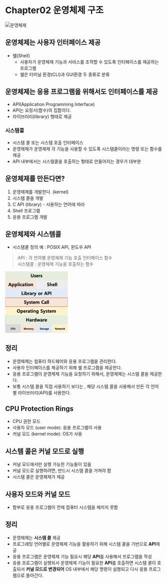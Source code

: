 # Chapter02 운영체제 구조

![운영체제](https://upload.wikimedia.org/wikipedia/commons/a/a3/Operating_system_placement_kor.png)

## 운영체제는 사용자 인터페이스 제공
- 쉘(Shell)
  - 사용자가 운영체제 기능과 서비스를 조작할 수 있도록 인터페이스를 제공하는 프로그램
  - 쉘은 터미널 환경(CLI)과 GUI환경 두 종류로 분류

## 운영체제는 응용 프로그램을 위해서도 인터페이스를 제공
- API(Application Programming Interface)
- API는 요청서(함수)의 집합이다.
- 라이브러리(library) 형태로 제공

### 시스템콜
- 시스템 콜 또는 시스템 호출 인터페이스
- 운영체제가 운영체제 각 기능을 사용할 수 있도록 시스템콜이라는 명령 또는 함수를 제공
- API 내부에서는 시스템콜을 호출하는 형태로 만들어지는 경우가 대부분

## 운영체제를 만든다면?
1. 운영체제를 개발한다. (kernel)
2. 시스템 콜을 개발
3. C API (library) - 사용하는 언어에 따라
4. Shell 프로그램
5. 응용 프로그램 개발

## 운영체제와 시스템콜
- 시스템콜 정의 예 : POSIX API, 윈도우 API

> API : 각 언어별 운영체제 기능 호출 인터페이스 함수 <br>
> 시스템콜 : 운영체제 기능을 호출하는 함수

<img src="./OS.png" width="200">

## 정리
- 운영체제는 컴퓨터 하드웨어와 응용 프로그램을 관리한다.
- 사용자 인터페이스를 제공하기 위해 쉘 프로그램을 제공한다.
- 응용 프로그램이 운영체제 기능을 요청하기 위해서, 운영체제는 시스템 콜을 제공한다.
- 보통 시스템 콜을 직접 사용하기 보다는 , 해당 시스템 콜을 사용해서 만든 각 언어별 라이브러리(API)를 사용한다.

## CPU Protection Rings
- CPU 권한 모드
- 사용자 모드 (user mode): 응용 프로그램이 사용
- 커널 모드 (kernel mode): OS가 사용

## 시스템 콜은 커널 모드로 실행
- 커널 모드에서만 실행 가능한 기능들이 있음
- 커널 모드로 실행하려면, 반드시 시스템 콜을 거쳐야 함
- 시스템 콜은 운영체제가 제공

## 사용자 모드와 커널 모드
- 함부로 응용 프로그램이 전체 컴퓨터 시스템을 헤치지 못함

## 정리
- 운영체제는 **시스템 콜** 제공
- 프로그래밍 언어별로 운영체제 기능을 활용하기 위해 시스템 콜을 기반으로 **API**제공
- 응용 프로그램은 운영체제 기능 필요시 해당 **API**를 사용해서 프로그램을 작성
- 응용 프로그램이 실행되서 운영체제 기능이 필요한 **API**를 호출하면 시스템 콜이 호출되서 **커널 모드로 변경되어** OS 내부에서 해당 명령이 실행되고 다시 응용 프로그램으로 돌아간다.








